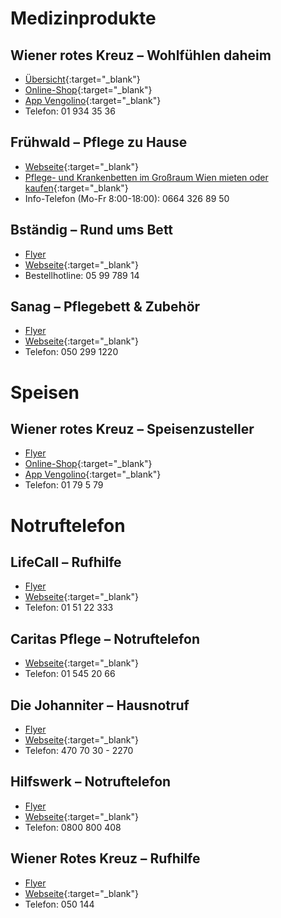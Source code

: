 # Medizinprodukte

## Wiener rotes Kreuz – Wohlfühlen daheim

- [Übersicht](https://www.wrk-handel-gmbh.at/medizinprodukte/){:target="_blank"}
- [Online-Shop](https://www.wrk-handel-gmbh.at/produkt-kategorie/medizinprodukte/){:target="_blank"}
- [App Vengolino](https://www.wrk-handel-gmbh.at/vengolino/){:target="_blank"}
- Telefon: 01 934 35 36

## Frühwald – Pflege zu Hause

- [Webseite](https://www.fruehwald.net){:target="_blank"}
- [Pflege- und Krankenbetten im Großraum Wien mieten oder kaufen](https://www.fruehwald.net/pflegebetten-mieten-kaufen/){:target="_blank"}
- Info-Telefon (Mo-Fr 8:00-18:00): 0664 326 89 50

## Bständig – Rund ums Bett

- [Flyer](bstaendig_rund_ums_bett_flyer.md)
- [Webseite](https://www.bstaendig.at/shop/de/pflege/rund-ums-bett.html){:target="_blank"}
- Bestellhotline: 05 99 789 14

## Sanag – Pflegebett & Zubehör

- [Flyer](img/sanag_pflegebett_und_zubehoer_flyer.jpg)
- [Webseite](https://shop.sanag.at/collections/pflegebetten-und-zubehor){:target="_blank"}
- Telefon: 050 299 1220

# Speisen

## Wiener rotes Kreuz – Speisenzusteller

- [Flyer](wiener_rotes_kreuz_speisenzusteller_flyer.md)
- [Online-Shop](https://www.wrk-handel-gmbh.at/produkt-kategorie/speisenzusteller/){:target="_blank"}
- [App Vengolino](https://www.wrk-handel-gmbh.at/vengolino/){:target="_blank"}
- Telefon: 01 79 5 79 

# Notruftelefon

## LifeCall – Rufhilfe

- [Flyer](lifecall_rufhilfe_flyer.md)
- [Webseite](http://lifecall.at){:target="_blank"}
- Telefon: 01 51 22 333

## Caritas Pflege – Notruftelefon

- [Webseite](https://www.caritas-pflege.at/wien/pflege-zuhause/notruftelefon){:target="_blank"}
- Telefon: 01 545 20 66

## Die Johanniter – Hausnotruf

- [Flyer](die_johanniter_hausnotruf_flyer.md)
- [Webseite](https://www.johanniter.at/hilfe-angebote/hausnotruf){:target="_blank"}
- Telefon: 470 70 30 - 2270

## Hilfswerk – Notruftelefon

- [Flyer](hilfswerk_notruftelefon_flyer.md)
- [Webseite](https://www.hilfswerk.at/niederoesterreich/hilfe-und-pflege-daheim/service-sicherheit/mobiles-notruftelefon/){:target="_blank"}
- Telefon: 0800 800 408

## Wiener Rotes Kreuz – Rufhilfe

- [Flyer](wiener_rotes_kreuz_rufhilfe_flyer.md)
- [Webseite](https://www.roteskreuz.at/wien/ich-brauche-hilfe/rufhilfe){:target="_blank"}
- Telefon: 050 144


